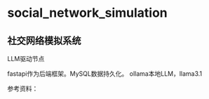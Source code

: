 # social_network_simulation
## 社交网络模拟系统
LLM驱动节点

fastapi作为后端框架。MySQL数据持久化。
ollama本地LLM，llama3.1

参考资料：

